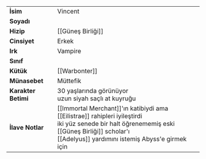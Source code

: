 |  |  |  
|---|---|  
| **İsim** | Vincent|  
| **Soyadı** | |  
| **Hizip** | [[Güneş Birliği]]|  
| **Cinsiyet** | Erkek|  
| **Irk** | Vampire|  
| **Sınıf** | |  
| **Kütük** | [[Warbonter]]|  
| **Münasebet** | Müttefik|  
| **Karakter Betimi** | 30 yaşlarında görünüyor<br>uzun siyah saçlı at kuyruğu|  
| **İlave Notlar** | [[Immortal Merchant]]'ın katibiydi ama [[Eilistrae]] rahipleri iyileştirdi<br>iki yüz senede bir halt öğrenememiş eski [[Güneş Birliği]] scholar'ı<br>[[Adelyus]] yardımını istemiş Abyss'e girmek için|  
